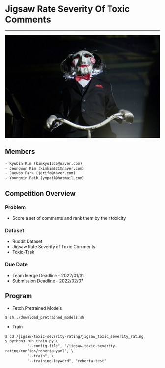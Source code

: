 # Jigsaw Rate Severity Of Toxic Comments
---
<p align="center">
  <img src="./images/jigsaw.jpg" width=550>
</p>



## Members

```
- Kyubin Kim (kimkyu1515@naver.com)
- Jeongwon Kim (kimkim031@naver.com)
- Jaewoo Park (jerife@naver.com)
- Youngmin Paik (ympaik@hotmail.com)
```


## Competition Overview

### Problem
- Score a set of comments and rank them by their toxicity
### Dataset
- Ruddit Dataset
- Jigsaw Rate Severity of Toxic Comments
- Toxic-Task
### Due Date
- Team Merge Deadline - 2022/01/31
- Submission Deadline - 2022/02/07


## Program

- Fetch Pretrained Models
```shell
$ sh ./download_pretrained_models.sh
```

- Train
```shell
$ cd /jigsaw-toxic-severity-rating/jigsaw_toxic_severity_rating
$ python3 run_train.py \
          "--config-file", "/jigsaw-toxic-severity-rating/configs/roberta.yaml", \
          "--train", \
          "--training-keyword", "roberta-test"
```

